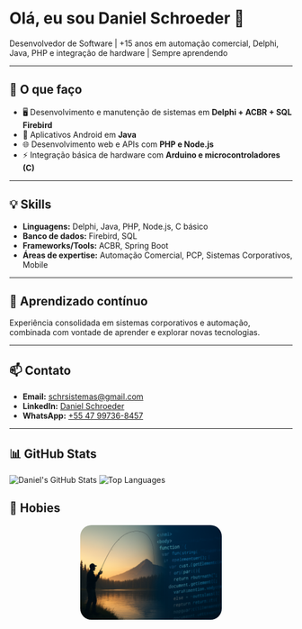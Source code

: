 # Olá, eu sou Daniel Schroeder 👋

Desenvolvedor de Software | +15 anos em automação comercial, Delphi, Java, PHP e integração de hardware | Sempre aprendendo

---

## 🚀 O que faço
- 🖥️ Desenvolvimento e manutenção de sistemas em **Delphi + ACBR + SQL Firebird**  
- 📱 Aplicativos Android em **Java**  
- 🌐 Desenvolvimento web e APIs com **PHP e Node.js**  
- ⚡ Integração básica de hardware com **Arduino e microcontroladores (C)**  

---

## 💡 Skills
- **Linguagens:** Delphi, Java, PHP, Node.js, C básico  
- **Banco de dados:** Firebird, SQL  
- **Frameworks/Tools:** ACBR, Spring Boot  
- **Áreas de expertise:** Automação Comercial, PCP, Sistemas Corporativos, Mobile  

---

## 🌱 Aprendizado contínuo
Experiência consolidada em sistemas corporativos e automação, combinada com vontade de aprender e explorar novas tecnologias.

---

## 📫 Contato
- **Email:** schrsistemas@gmail.com  
- **LinkedIn:** [Daniel Schroeder](https://www.linkedin.com/in/schrsistemas/)  
- **WhatsApp:** [+55 47 99736-8457](https://wa.me/5547997368457)

---

## 📊 GitHub Stats
![Daniel's GitHub Stats](https://github-readme-stats.vercel.app/api?username=schrsistemas&show_icons=true&theme=github)
![Top Languages](https://github-readme-stats.vercel.app/api/top-langs/?username=schrsistemas&layout=compact&theme=github)


## 🎣 Hobies 
<p align="center">
  <img src="./image1.png" alt="Minha Imagem" style="width:50%; border-radius:20px;"/>
</p>



